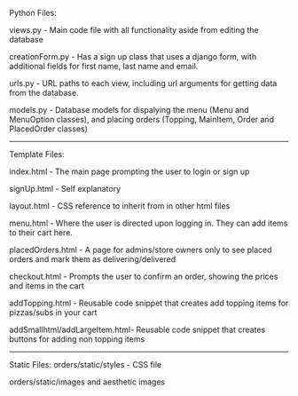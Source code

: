 Python Files:

views.py - Main code file with all functionality aside from editing the database

creationForm.py - Has a sign up class that uses a django form, with additional fields for first name, last name and email.

urls.py - URL paths to each view, including url arguments for getting data from the database.

models.py - Database models for dispalying the menu (Menu and MenuOption classes), and placing orders (Topping, MainItem, Order and PlacedOrder classes)

--------------------------------------------------
Template Files:

index.html - The main page prompting the user to login or sign up

signUp.html - Self explanatory 

layout.html - CSS reference to inherit from in other html files



menu.html - Where the user is directed upon logging in. They can add items to their cart here.

placedOrders.html - A page for admins/store owners only to see placed orders and mark them as delivering/delivered

checkout.html - Prompts the user to confirm an order, showing the prices and items in the cart

addTopping.html - Reusable code snippet that creates add topping items for pizzas/subs in your cart

addSmallhtml/addLargeItem.html- Reusable code snippet that creates buttons for adding non topping items


--------------------------------------------------
Static Files:
orders/static/styles - CSS file 

orders/static/images and aesthetic images
